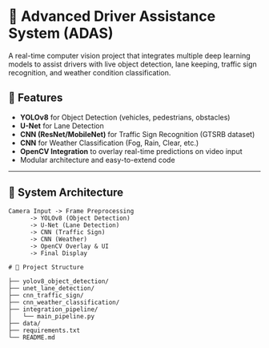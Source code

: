 

# 🚗 Advanced Driver Assistance System (ADAS)

A real-time computer vision project that integrates multiple deep learning models to assist drivers with live object detection, lane keeping, traffic sign recognition, and weather condition classification.

## 📌 Features

- **YOLOv8** for Object Detection (vehicles, pedestrians, obstacles)
- **U-Net** for Lane Detection
- **CNN (ResNet/MobileNet)** for Traffic Sign Recognition (GTSRB dataset)
- **CNN** for Weather Classification (Fog, Rain, Clear, etc.)
- **OpenCV Integration** to overlay real-time predictions on video input
- Modular architecture and easy-to-extend code

---

## 🧱 System Architecture

```plaintext
Camera Input -> Frame Preprocessing
      -> YOLOv8 (Object Detection)
      -> U-Net (Lane Detection)
      -> CNN (Traffic Sign)
      -> CNN (Weather)
      -> OpenCV Overlay & UI
      -> Final Display

# 📁 Project Structure

├── yolov8_object_detection/
├── unet_lane_detection/
├── cnn_traffic_sign/
├── cnn_weather_classification/
├── integration_pipeline/
│   └── main_pipeline.py
├── data/
├── requirements.txt
└── README.md

